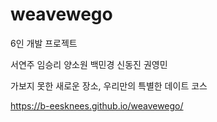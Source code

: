 # weavewego

6인 개발 프로젝트

서연주 임승리 양소원 백민경 신동진 권영민

가보지 못한 새로운 장소,
우리만의 특별한 데이트 코스

https://b-eesknees.github.io/weavewego/
